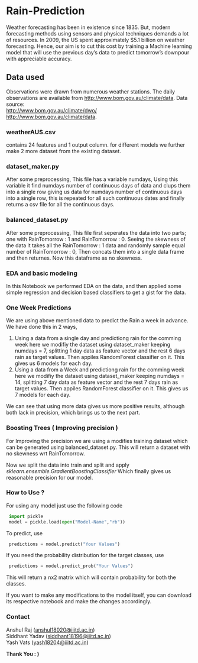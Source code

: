 # Rain-Prediction
Weather forecasting has been in existence since 1835.
But, modern forecasting methods using sensors and
physical techniques demands a lot of resources. In 2009,
the US spent approximately $5.1 billion on weather
forecasting. Hence, our aim is to cut this cost by training a
Machine learning model that will use the previous day’s
data to predict tomorrow’s downpour with appreciable
accuracy.

## Data used
Observations were drawn from numerous weather stations. The daily observations are available from http://www.bom.gov.au/climate/data.
Data source: <br />
http://www.bom.gov.au/climate/dwo/ <br /> 
http://www.bom.gov.au/climate/data. <br />

### weatherAUS.csv
contains 24 features and 1 output column.
for different models we further make 2 more dataset from the existing dataset.

### dataset_maker.py
 After some preprocessing, This file has a variable numdays, Using this variable it find numdays number of continuous days of data and clups them into a single row giving us data for numdays number of continuous days into a single row, this is repeated for all such continuous dates and finally returns a csv file for all the continuous days.

### balanced_dataset.py
 After some preprocessing, This file first seperates the data into two parts; one with RainTomorrow : 1 and RainTomorrow : 0. Seeing the skewness of the data it takes all the RainTomorrow : 1 data and randomly sample equal number of RainTomorrow : 0, Then concats them into a single data frame and then returnes. Now this dataframe as no skewness.

### EDA and basic modeling
  In this Notebook we performed EDA on the data, and then applied some simple regression and decision based classifiers to get a gist for the data.

### One Week Predictions
We are using above mentioned data to predict the Rain a week in advance. We have done this in 2 ways,

1. Using a data from a single day and predictiong rain for the comming week
  here we modifiy the dataset using dataset_maker keeping numdays = 7, splitting 1 day data as feature vector and the rest 6 days rain as target values. Then appiles RandomForest classifier on it. This gives us 6 models for each day.
2. Using a data from a Week and predictiong rain for the comming week
  here we modifiy the dataset using dataset_maker keeping numdays = 14, splitting 7 day data as feature vector and the rest 7 days rain as target values. Then appiles RandomForest classifier on it. This gives us 7 models for each day.

We can see that using more data gives us more positive results, although both lack in precision, which brings us to the next part.

### Boosting Trees ( Improving precision )
For Improving the precision we are using a modifies training dataset which can be generated using balanced_dataset.py. This will return a dataset with no skewness wrt RainTomorrow.

Now we split the data into train and split and apply *sklearn.ensemble.GradientBoostingClassifier* Which finally gives us reasonable precision for our model.

### How to Use ?

For using any model just use the following code

 ```Python
  import pickle
  model = pickle.load(open("Model-Name","rb"))
 ```

To predict, use 

 ```Python
  predictions = model.predict("Your Values")
 ```

If you need the probability distribution for the target classes, use

 ```Python
  predictions = model.predict_prob("Your Values")
 ```
This will return a nx2 matrix which will contain probability for both the classes.

If you want to make any modifications to the model itself, you can download its respective notebook and make the changes accordingly.

### Contact
Anshul Raj (anshul18020@iiitd.ac.in)<br /> 
Siddhant Yadav (siddhant18196@iiitd.ac.in) <br />
Yash Vats (yash18204@iiitd.ac.in)

<b>Thank You : )<b> 
